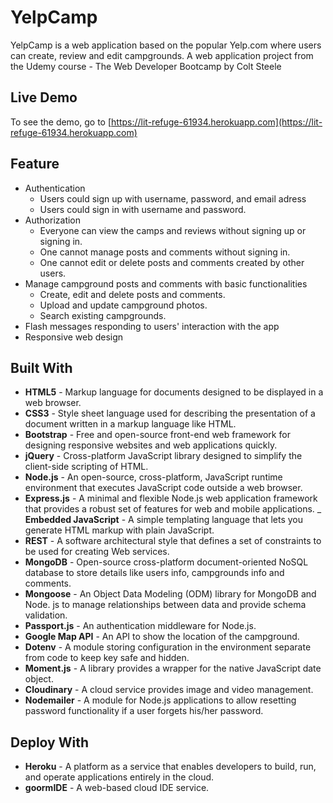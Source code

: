 # YelpCamp
YelpCamp is a web application based on the popular Yelp.com where users can create, review and edit campgrounds. 
A web application project from the Udemy course - The Web Developer Bootcamp by Colt Steele

## Live Demo
To see the demo, go to [https://lit-refuge-61934.herokuapp.com](https://lit-refuge-61934.herokuapp.com)

## Feature
- Authentication
  - Users could sign up with username, password, and email adress
  - Users could sign in with username and password.
- Authorization
  - Everyone can view the camps and reviews without signing up or signing in.
  - One cannot manage posts and comments without signing in.
  - One cannot edit or delete posts and comments created by other users.
- Manage campground posts and comments with basic functionalities
  - Create, edit and delete posts and comments.
  - Upload and update campground photos.
  - Search existing campgrounds.
- Flash messages responding to users' interaction with the app
- Responsive web design

## Built With
- **HTML5** - Markup language for documents designed to be displayed in a web browser.
- **CSS3** -  Style sheet language used for describing the presentation of a document written in a markup language like HTML.
- **Bootstrap** - Free and open-source front-end web framework for designing responsive websites and web applications quickly.
- **jQuery** - Cross-platform JavaScript library designed to simplify the client-side scripting of HTML.
- **Node.js** - An open-source, cross-platform, JavaScript runtime environment that executes JavaScript code outside a web browser.
- **Express.js** - A minimal and flexible Node.js web application framework that provides a robust set of features for web and mobile applications.
_ **Embedded JavaScript** - A simple templating language that lets you generate HTML markup with plain JavaScript.
- **REST** - A software architectural style that defines a set of constraints to be used for creating Web services.
- **MongoDB** - Open-source cross-platform document-oriented NoSQL database to store details like users info, campgrounds info and comments.
- **Mongoose** - An Object Data Modeling (ODM) library for MongoDB and Node. js to manage relationships between data and provide schema validation.
- **Passport.js** - An authentication middleware for Node.js.
- **Google Map API** - An API to show the location of the campground.
- **Dotenv** - A module storing configuration in the environment separate from code to keep key safe and hidden.
- **Moment.js** - A library provides a wrapper for the native JavaScript date object.
- **Cloudinary** - A cloud service provides image and video management.
- **Nodemailer** - A module for Node.js applications to allow resetting password functionality if a user forgets his/her password.

## Deploy With
- **Heroku** - A platform as a service that enables developers to build, run, and operate applications entirely in the cloud.
- **goormIDE** - A web-based cloud IDE service.


